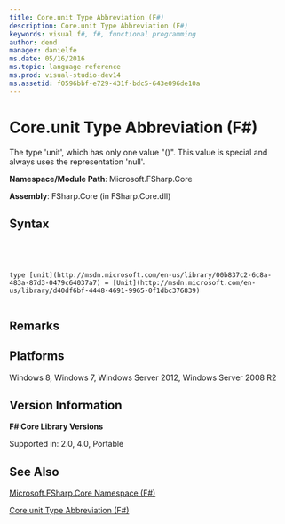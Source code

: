 ```yaml
---
title: Core.unit Type Abbreviation (F#)
description: Core.unit Type Abbreviation (F#)
keywords: visual f#, f#, functional programming
author: dend
manager: danielfe
ms.date: 05/16/2016
ms.topic: language-reference
ms.prod: visual-studio-dev14
ms.assetid: f0596bbf-e729-431f-bdc5-643e096de10a 
---
```


# Core.unit Type Abbreviation (F#)

The type 'unit', which has only one value "()". This value is special and always uses the representation 'null'.

**Namespace/Module Path**: Microsoft.FSharp.Core

**Assembly**: FSharp.Core (in FSharp.Core.dll)


## Syntax



```




type [unit](http://msdn.microsoft.com/en-us/library/00b837c2-6c8a-483a-87d3-0479c64037a7) = [Unit](http://msdn.microsoft.com/en-us/library/d40df6bf-4448-4691-9965-0f1dbc376839)


```





## Remarks

## Platforms
Windows 8, Windows 7, Windows Server 2012, Windows Server 2008 R2


## Version Information
**F# Core Library Versions**

Supported in: 2.0, 4.0, Portable




## See Also
[Microsoft.FSharp.Core Namespace &#40;F&#35;&#41;](Microsoft.FSharp.Core-Namespace-%5BFSharp%5D.md)

[Core.unit Type Abbreviation &#40;F&#35;&#41;](Core.unit-Type-Abbreviation-%5BFSharp%5D.md)

